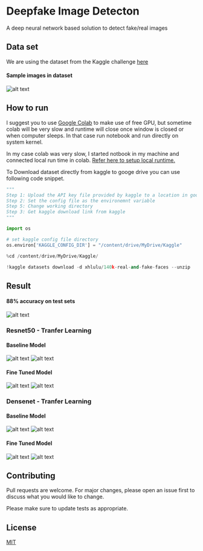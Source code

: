 
# Deepfake Image Detecton

A deep neural network based solution to detect fake/real images

## Data set

We are using the dataset from the Kaggle challenge [here](https://www.kaggle.com/xhlulu/140k-real-and-fake-faces)

#### Sample images in dataset
![alt text](https://github.com/vishnucramesh/deepfake-detection/blob/master/images/dataset.png?raw=true)
## How to run


I suggest you to use [Google Colab](https://colab.research.google.com/) to make use of free GPU, but sometime colab will be very slow and runtime will close once window is closed or when computer sleeps. In that case run notebook and run directly on system kernel.

In my case colab was very slow, I started notbook in my machine and connected local run time in colab. [Refer here to setup local runtime.](https://research.google.com/colaboratory/local-runtimes.html) 

To Download dataset directly from kaggle to googe drive you can use following code snippet.

```python
"""
Step 1: Upload the API key file provided by kaggle to a location in google drive
Step 2: Set the config file as the environemnt variable
Step 5: Change working directory
Step 3: Get kaggle download link from kaggle 
"""

import os

# set kaggle config file directory
os.environ['KAGGLE_CONFIG_DIR'] = "/content/drive/MyDrive/Kaggle"

%cd /content/drive/MyDrive/Kaggle/

!kaggle datasets download -d xhlulu/140k-real-and-fake-faces --unzip
```
## Result

#### 88% accuracy on test sets

![alt text](https://github.com/vishnucramesh/deepfake-detection/blob/master/images/accuracy.png?raw=true)

### Resnet50 - Tranfer Learning

#### Baseline Model

![alt text](https://github.com/vishnucramesh/deepfake-detection/blob/master/images/result/resnet_tf_acc.png?raw=true)
![alt text](https://github.com/vishnucramesh/deepfake-detection/blob/master/images/result/resnet_tf_loss.png?raw=true)

#### Fine Tuned Model

![alt text](https://github.com/vishnucramesh/deepfake-detection/blob/master/images/result/resnet_tf_ft_acc.png?raw=true)
![alt text](https://github.com/vishnucramesh/deepfake-detection/blob/master/images/result/resnet_tf_ft_loss.png?raw=true)


### Densenet - Tranfer Learning

#### Baseline Model

![alt text](https://github.com/vishnucramesh/deepfake-detection/blob/master/images/result/densenet_tf_acc.png?raw=true)
![alt text](https://github.com/vishnucramesh/deepfake-detection/blob/master/images/result/densenet_tf_loss.png?raw=true)


#### Fine Tuned Model

![alt text](https://github.com/vishnucramesh/deepfake-detection/blob/master/images/result/densenet_tf_ft_Acc.png?raw=true)
![alt text](https://github.com/vishnucramesh/deepfake-detection/blob/master/images/result/densenet_tf_ft_loss.png?raw=true)
## Contributing
Pull requests are welcome. For major changes, please open an issue first to discuss what you would like to change.

Please make sure to update tests as appropriate.

## License
[MIT](https://choosealicense.com/licenses/mit/)
